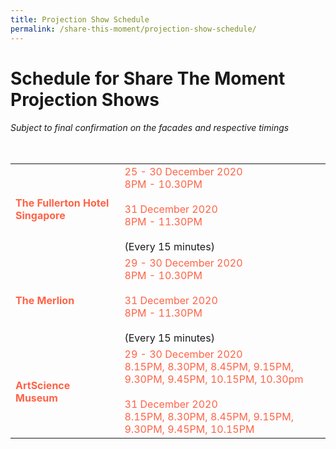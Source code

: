 ```yaml
---
title: Projection Show Schedule
permalink: /share-this-moment/projection-show-schedule/
---
```


# Schedule for Share The Moment Projection Shows

###### *Subject to final confirmation on the facades and respective timings*

<table class="table-v">

<table style="width:100%">
    
<tr>
    <td>
     <font color="tomato"><b>The Fullerton Hotel Singapore</b></font>
     <br>
    </td>
    <td>
      <font color="tomato">25 - 30 December 2020</font>
      <font color="tomato"><br>8PM - 10.30PM </font>
      <br> 
      <font color="tomato"><br>31 December 2020</font>
      <font color="tomato"><br>8PM - 11.30PM </font>
      <br>
      <br>
(Every 15 minutes)
      <br>
<tr>
    <td>
     <font color="tomato"><b>The Merlion</b></font>
     <br>
    </td>
    <td>
      <font color="tomato">29 - 30 December 2020</font>
      <font color="tomato"><br>8PM - 10.30PM </font>
      <br> 
      <font color="tomato"><br>31 December 2020</font>
      <font color="tomato"><br>8PM - 11.30PM </font>
      <br>
      <br>
(Every 15 minutes)
      <br>
<tr>
    <td>
     <font color="tomato"><b>ArtScience Museum</b></font>
     <br>      
    </td>
    <td>
      <font color="tomato">29 - 30 December 2020  </font>  
      <font color="tomato"><br>8.15PM, 8.30PM, 8.45PM, 9.15PM, 9.30PM, 9.45PM, 10.15PM, 10.30pm</font>
      <br> 
      <font color="tomato"><br>31 December 2020</font>
      <font color="tomato"><br>8.15PM, 8.30PM, 8.45PM, 9.15PM, 9.30PM, 9.45PM, 10.15PM</font>
      <br>
     </td>
    </tr>
